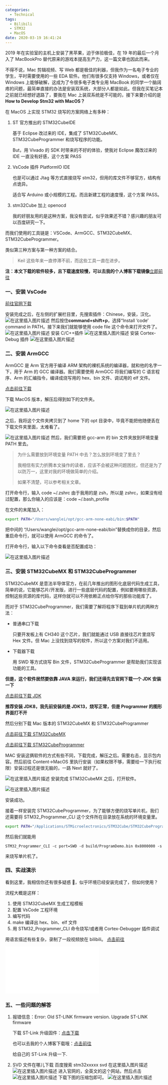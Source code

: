 ```yaml
---
categories:
  - Technical
tags:
  - Bilibili
  - STM32
  - MacOS
date: 2020-03-19 16:41:24	
---
```


2019 年在实验室的主机上安装了黑苹果，迫于体验极佳，在 19 年的最后一个月入了 MacBookPro 替代原来的游戏本提高生产力，这一篇文章也因此而来。

不得不说，Mac 剪辑视频、写 Web 都是极佳的利器，但我作为一名电子专业的学生，平时需要使用的一些 EDA 软件。他们有很多仅支持 Windows，或者仅在 Windows 上能够破解，这成为了令很多电子类专业用 MacBook 的同学一个脑阔疼的问题，最简单直接的办法是安装双系统，大部分人都是如此。但我在买笔记本之前就已经想好退路了，要我在 Mac 上装双系统是不可能的，接下来要介绍的是 **How to Develop Stm32 with MacOS？**

<!-- more -->

在 MacOS 上实现 STM32 烧写的方案网络上有多种：

1. ST 官方推出的 STM32CubeIDE

   基于 Eclipse 改过来的 IDE，集成了 STM32CubeMX、STM32CubeProgrammer 和烧写程序的功能。

   But，用 Vivado 的 SDK 时带来的不好的体验，使我对 Eclipse 魔改过来的 IDE 一直没有好感，这个方案 PASS

2. VsCode 插件 PlatformIO IDE

   也是可以通过 Jtag 等方式直接烧写 stm32，但用的库文件不够官方，结构有点诡异。

   适合写 Arduino 或小规模的工程。而且新建工程的速度慢，这个方案 PASS。

3. stm32Cube 加上 openocd

   我的好朋友用的是这种方案，我没有尝试，似乎效果还不错？感兴趣的朋友可以百度研究一下。

而我们使用的工具链是：VSCode、ArmGCC、STM32CubeMX、STM32CubeProgrammer。

类似第三种方案与第一种方案的结合。

> Keil 这些年来一直停滞不前，而这些工具一直在进步。

**注：本文下载的软件较多，且下载速度较慢，可以去我的个人博客下载镜像**[立即前往](http://leiblog.wang)

### 一、安装 VsCode

[前往官网下载](https://code.visualstudio.com)

安装完成之后，在左侧的扩展栏目里，先搜索插件：Chinese，安装，汉化。
![在这里插入图片描述](https://img-blog.csdnimg.cn/2020022619425146.png?x-oss-process=image/watermark,type_ZmFuZ3poZW5naGVpdGk,shadow_10,text_aHR0cHM6Ly9ibG9nLmNzZG4ubmV0L3FxXzM5NDk4NzAx,size_16,color_FFFFFF,t_70)
然后按住**command+shift+p**，选择“Install ‘code’ command in PATH。接下来我们就能够使用 code file 这个命令来打开文件了。
![在这里插入图片描述](https://img-blog.csdnimg.cn/20200226194310241.png?x-oss-process=image/watermark,type_ZmFuZ3poZW5naGVpdGk,shadow_10,text_aHR0cHM6Ly9ibG9nLmNzZG4ubmV0L3FxXzM5NDk4NzAx,size_16,color_FFFFFF,t_70)
安装 C/C++插件
![在这里插入图片描述](https://img-blog.csdnimg.cn/20200227200402488.png?x-oss-process=image/watermark,type_ZmFuZ3poZW5naGVpdGk,shadow_10,text_aHR0cHM6Ly9ibG9nLmNzZG4ubmV0L3FxXzM5NDk4NzAx,size_16,color_FFFFFF,t_70)
安装 Cortex-Debug 插件
![在这里插入图片描述](https://img-blog.csdnimg.cn/20200227184502960.png?x-oss-process=image/watermark,type_ZmFuZ3poZW5naGVpdGk,shadow_10,text_aHR0cHM6Ly9ibG9nLmNzZG4ubmV0L3FxXzM5NDk4NzAx,size_16,color_FFFFFF,t_70)

### 二、安装 ArmGCC

ArmGCC 是 Arm 官方用于编译 ARM 架构的裸机系统的编译器，就和他的名字一下，用于 Arm 的 GCC 编译器。我们需要使用 ArmGCC 将我们编写的 C 语言程序、Arm 的汇编指令，编译成烧写用的 hex、bin 文件、调试用的 elf 文件。

[点击前往下载](https://launchpad.net/gcc-arm-embedded/+download)

下载 MacOS 版本，解压后得到如下的文件夹。

![在这里插入图片描述](https://img-blog.csdnimg.cn/2020022619474650.png?x-oss-process=image/watermark,type_ZmFuZ3poZW5naGVpdGk,shadow_10,text_aHR0cHM6Ly9ibG9nLmNzZG4ubmV0L3FxXzM5NDk4NzAx,size_16,color_FFFFFF,t_70)

之后，我将这个文件夹拷贝到了 home 下的 opt 目录中，毕竟不能把他随便丢在下载文件夹里面，太难看了。

![在这里插入图片描述](https://img-blog.csdnimg.cn/20200226194834843.png?x-oss-process=image/watermark,type_ZmFuZ3poZW5naGVpdGk,shadow_10,text_aHR0cHM6Ly9ibG9nLmNzZG4ubmV0L3FxXzM5NDk4NzAx,size_16,color_FFFFFF,t_70)
然后，我们需要把 gcc-arm 的 bin 文件夹放到环境变量 PATH 里去。

> 为什么需要放到环境变量 PATH 中去？怎么放到环境变了里去？
>
> 我相信有实力折腾本文操作的读者，应该不会被这种问题困扰，但还是为了以防万一，这里对我的环境做简单的介绍。
>
> 如果不清楚，可以参考相关文章。

打开命令行，输入 code ~/.zshrc 由于我用的是 zsh，所以是 zshrc，如果没有经过配置，那么你输入的应该是：code ~/.bash_profile

在文件的末尾加入：

```zsh
export PATH="/Users/wanglei/opt/gcc-arm-none-eabi/bin:$PATH"
```

把中间的 “/Users/wanglei/opt/gcc-arm-none-eabi/bin”替换成你的目录，然后重启命令行，就可以使用 ArmGCC 的命令了。

打开命令行，输入以下命令查看是否配置成功：

![在这里插入图片描述](https://img-blog.csdnimg.cn/20200227184422582.png?x-oss-process=image/watermark,type_ZmFuZ3poZW5naGVpdGk,shadow_10,text_aHR0cHM6Ly9ibG9nLmNzZG4ubmV0L3FxXzM5NDk4NzAx,size_16,color_FFFFFF,t_70)

### 三、安装 STM32CubeMX 和 STM32CubeProgrammer

STM32CubeMX 是意法半导体官方，在前几年推出的图形化底层代码生成工具，简单的说，它能够芯片/开发版，进行一些底层代码的配置，例如要用哪些资源，控制这些资源的库代码，这样你就可以不用依赖正点给你写的那些功能库了。

而对于 STM32CubeProgrammer，我们需要了解将程序下载到单片机的两种方法：

- 普通串口下载

  只要开发板上有 CH340 这个芯片，我们就能通过 USB 直接往芯片里烧写 Hex 文件。但 Mac 上没找到烧写的软件，所以这个方案对我们不适用。

- 下载器下载

  用 SWD 等方式烧写 Bin 文件，STM32CubeProgrammer 是帮助我们实现该功能的工具。

**但是，这个软件居然要依靠 JAVA 来运行，我们还得先去官网下载一个 JDK 安装一下**

[点击前往下载 JDK](https://www.oracle.com/java/technologies/javase-downloads.html)

**推荐安装 JDK8，我先前安装的是 JDK13，烧写正常，但是 Programmer 的图形界面打不开**

然后分别下载 Mac 版本的 STM32CubeMX 和 STM32CubeProgrammer

[点击前往下载 STM32CubeMX](https://www.st.com/content/st_com/en/products/development-tools/software-development-tools/stm32-software-development-tools/stm32-configurators-and-code-generators/stm32cubemx.html)

[点击前往下载 STM32CubeProgrammer](https://www.st.com/content/st_com/en/products/development-tools/software-development-tools/stm32-software-development-tools/stm32-programmers/stm32cubeprog.html#get-software)

MAC 安装这俩软件的方式有些不同，下载完成，解压之后。需要右击，显示包内容。然后前往 Content->MacOS 里执行安装（如果权限不够，需要给一下执行权限）安装过程还是很无脑的，一路 Next 就好了。

![在这里插入图片描述](https://img-blog.csdnimg.cn/20200226194854654.png?x-oss-process=image/watermark,type_ZmFuZ3poZW5naGVpdGk,shadow_10,text_aHR0cHM6Ly9ibG9nLmNzZG4ubmV0L3FxXzM5NDk4NzAx,size_16,color_FFFFFF,t_70)
安装完成 STM32CubeMX 之后，打开软件。

![在这里插入图片描述](https://img-blog.csdnimg.cn/20200226194916291.png?x-oss-process=image/watermark,type_ZmFuZ3poZW5naGVpdGk,shadow_10,text_aHR0cHM6Ly9ibG9nLmNzZG4ubmV0L3FxXzM5NDk4NzAx,size_16,color_FFFFFF,t_70)

安装成功。

接着一样安装完 STM32CubeProgrammer，为了能够方便的烧写单片机，我们还需要将 STM32_Programmer_CLI 这个文件所在目录放在系统的环境变量里。

```zsh
export PATH="/Applications/STMicroelectronics/STM32Cube/STM32CubeProgrammer/STM32CubeProgrammer.app/Contents/MacOs/bin:$PATH"
```

然后我们就能用

```zshz
STM32_Programmer_CLI -c port=SWD -d build/ProgramDemo.bin 0x8000000 -s
```

来烧写单片机了。

### 四、实战演示

看到这里，我相信你还有很多疑惑 🤔，似乎环境已经安装完成了，但如何使用？

流程大概是这样：

1. 使用 STM32CubeMX 生成工程模板
2. 配置 VsCode 工程环境
3. 编写代码
4. make 编译出 hex、bin、elf 文件
5. 用 STM32_Programmer_CLI 命令烧写/或者用 Cortex-Debugger 插件调试

用语言描述有些复杂，录制了一段视频放在 bilibili。
[点击前往](https://www.bilibili.com/video/av92270190/)

<iframe src="//player.bilibili.com/player.html?aid=92270190&bvid=BV1C7411N7PV&cid=157541123&page=1" scrolling="no" border="0" frameborder="no" framespacing="0" allowfullscreen="true"> </iframe>

### 五、一些问题的解答

1. 报错信息：Error: Old ST-LINK firmware version. Upgrade ST-LINK firmware

   下载 ST-Link 升级固件：[点击下载](https://www.st.com/zh/development-tools/stsw-link007.html)

   也可以去我的个人博客下载哦：[点击前往](http://www.leiblog.wang/home)

   给自己的 ST-Link 升级一下.

2. SVD 文件在哪儿下载
   百度搜索 stm32xxxxx svd
   在这里插入图片描述
   ![在这里插入图片描述](https://img-blog.csdnimg.cn/20200227192258737.png?x-oss-process=image/watermark,type_ZmFuZ3poZW5naGVpdGk,shadow_10,text_aHR0cHM6Ly9ibG9nLmNzZG4ubmV0L3FxXzM5NDk4NzAx,size_16,color_FFFFFF,t_70)
   进入官网的，全英文的这个网站，然后点击
   ![在这里插入图片描述](https://img-blog.csdnimg.cn/2020022719254336.png?x-oss-process=image/watermark,type_ZmFuZ3poZW5naGVpdGk,shadow_10,text_aHR0cHM6Ly9ibG9nLmNzZG4ubmV0L3FxXzM5NDk4NzAx,size_16,color_FFFFFF,t_70)
   下载下图的压缩包即可。
   ![在这里插入图片描述](https://img-blog.csdnimg.cn/20200227192645235.png?x-oss-process=image/watermark,type_ZmFuZ3poZW5naGVpdGk,shadow_10,text_aHR0cHM6Ly9ibG9nLmNzZG4ubmV0L3FxXzM5NDk4NzAx,size_16,color_FFFFFF,t_70)
